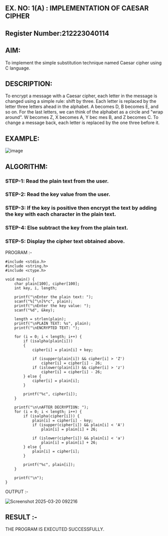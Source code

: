 ## EX. NO: 1(A) : IMPLEMENTATION OF CAESAR CIPHER
## Register Number:212223040114

## AIM:

To implement the simple substitution technique named Caesar cipher using C language.

## DESCRIPTION:

To encrypt a message with a Caesar cipher, each letter in the message is changed using a simple rule: shift by three. Each letter is replaced by the letter three letters ahead in the alphabet. A becomes D, B becomes E, and so on. For the last letters, we can think of the
alphabet as a circle and "wrap around". W becomes Z, X becomes A, Y bec mes B, and Z
becomes C. To change a message back, each letter is replaced by the one three before it.

## EXAMPLE:



![image](https://github.com/Hemamanigandan/CNS/assets/149653568/eb9c6c43-8c80-4cdd-b9d4-91705a311c79)


## ALGORITHM:

### STEP-1: Read the plain text from the user.
### STEP-2: Read the key value from the user.
### STEP-3: If the key is positive then encrypt the text by adding the key with each character in the plain text.
### STEP-4: Else subtract the key from the plain text.
### STEP-5: Display the cipher text obtained above.


PROGRAM :-
```
#include <stdio.h>
#include <string.h>
#include <ctype.h>

void main() {
    char plain[100], cipher[100];
    int key, i, length;
    
    printf("\nEnter the plain text: ");
    scanf("%[^\n]%*c", plain); 
    printf("\nEnter the key value: ");
    scanf("%d", &key);

    length = strlen(plain);
    printf("\nPLAIN TEXT: %s", plain);
    printf("\nENCRYPTED TEXT: ");
    
    for (i = 0; i < length; i++) {
        if (isalpha(plain[i])) 
        {   
            cipher[i] = plain[i] + key;

            if (isupper(plain[i]) && cipher[i] > 'Z')
                cipher[i] = cipher[i] - 26;
            if (islower(plain[i]) && cipher[i] > 'z')
                cipher[i] = cipher[i] - 26;
        } else {
            cipher[i] = plain[i];  
        }
        
        printf("%c", cipher[i]);
    }

    printf("\n\nAFTER DECRYPTION: ");
    for (i = 0; i < length; i++) {
        if (isalpha(cipher[i])) { 
            plain[i] = cipher[i] - key;
            if (isupper(cipher[i]) && plain[i] < 'A')
                plain[i] = plain[i] + 26;

            if (islower(cipher[i]) && plain[i] < 'a')
                plain[i] = plain[i] + 26;
        } else {
            plain[i] = cipher[i];
        }

        printf("%c", plain[i]);
    }

    printf("\n");
}
```


OUTPUT :-

![Screenshot 2025-03-20 092216](https://github.com/user-attachments/assets/f2d14dcf-9e8a-42dc-81e8-202c3b5b83b1)

## RESULT :-
THE PROGRAM IS EXECUTED SUCCESSFULLY.
